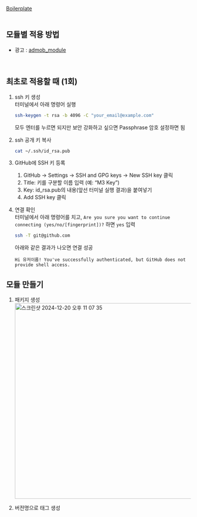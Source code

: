 [Boilerplate](https://github.com/flutter-module/Boilerplate)
<br/>
<br/>
  
## 모듈별 적용 방법
- 광고 : [admob_module](https://github.com/flutter-module/admob-module/blob/main/admob_module/README.md)
<br/>

## 최초로 적용할 때 (1회)

1. ssh 키 생성  
   터미널에서 아래 명령어 실행
   
   ```bash
   ssh-keygen -t rsa -b 4096 -C "your_email@example.com"
   ```
   모두 엔터를 누르면 되지만 보안 강화하고 싶으면 Passphrase 암호 설정하면 됨

2. ssh 공개 키 복사
   ```bash
   cat ~/.ssh/id_rsa.pub
   ```

3. GitHub에 SSH 키 등록  
    1.	GitHub → Settings → SSH and GPG keys → New SSH key 클릭  
	2.	Title: 키를 구분할 이름 입력 (예: “M3 Key”)  
	3.	Key: id_rsa.pub의 내용(앞선 터미널 실행 결과)을 붙여넣기  
	4.	Add SSH key 클릭  

4. 연결 확인  
   터미널에서 아래 명령어를 치고, `Are you sure you want to continue connecting (yes/no/[fingerprint])?` 하면 `yes` 입력
   ```bash
   ssh -T git@github.com 
   ```

   아래와 같은 결과가 나오면 연결 성공
   ```
   Hi 유저이름! You've successfully authenticated, but GitHub does not provide shell access.
   ```

## 모듈 만들기
1. 패키지 생성  
   <img width="533" alt="스크린샷 2024-12-20 오후 11 07 35" src="https://github.com/user-attachments/assets/36692611-11c9-4b75-b28c-5b9d24d449df" />

2. 버전명으로 태그 생성
